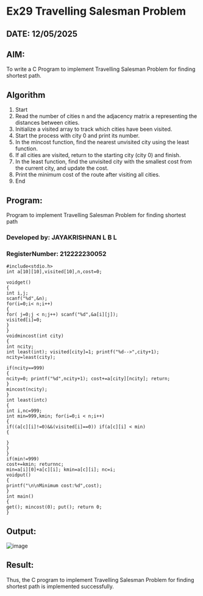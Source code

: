# Ex29 Travelling Salesman Problem
## DATE: 12/05/2025
## AIM:
To write a C Program to implement Travelling Salesman Problem for finding shortest path.
## Algorithm
1. Start
2. Read the number of cities n and the adjacency matrix a representing the distances between cities.
3. Initialize a visited array to track which cities have been visited.
4. Start the process with city 0 and print its number.
5. In the mincost function, find the nearest unvisited city using the least function.
6. If all cities are visited, return to the starting city (city 0) and finish.
7. In the least function, find the unvisited city with the smallest cost from the current city, and update the cost.
8. Print the minimum cost of the route after visiting all cities.
9. End

## Program:

Program to implement Travelling Salesman Problem for finding shortest path
### Developed by: JAYAKRISHNAN L B L
### RegisterNumber: 212222230052 
```
#include<stdio.h>
int a[10][10],visited[10],n,cost=0;

voidget()
{
int i,j;
scanf("%d",&n);
for(i=0;i< n;i++)
{
for( j=0;j < n;j++) scanf("%d",&a[i][j]);
visited[i]=0;
}
}
voidmincost(int city)
{
int ncity;
int least(int); visited[city]=1; printf("%d-->",city+1); ncity=least(city);
 
if(ncity==999)
{
ncity=0; printf("%d",ncity+1); cost+=a[city][ncity]; return;
}
mincost(ncity);
}
int least(intc)
{
int i,nc=999;
int min=999,kmin; for(i=0;i < n;i++)
{
if((a[c][i]!=0)&&(visited[i]==0)) if(a[c][i] < min)
{

}
}
}
if(min!=999)
cost+=kmin; returnnc;
min=a[i][0]+a[c][i]; kmin=a[c][i]; nc=i; 
voidput()
{
printf("\n\nMinimum cost:%d",cost);
}
int main()
{
get(); mincost(0); put(); return 0;
}
```

## Output:
![image](https://github.com/user-attachments/assets/6e7b16ec-9082-41c5-82ee-b6ca8d8625af)



## Result:
Thus, the C program to implement Travelling Salesman Problem for finding shortest path is implemented successfully.
